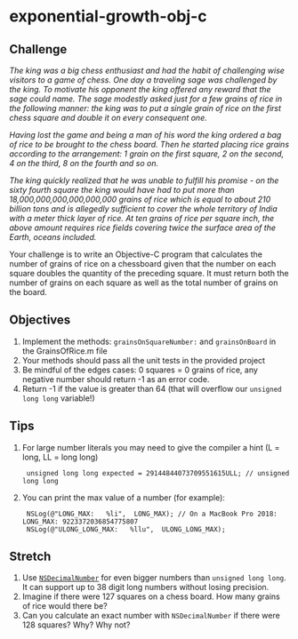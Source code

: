 # exponential-growth-obj-c

## Challenge

*The king was a big chess enthusiast and had the habit of challenging wise visitors to a game of chess. One day a traveling sage was challenged by the king. To motivate his opponent the king offered any reward that the sage could name. The sage modestly asked just for a few grains of rice in the following manner: the king was to put a single grain of rice on the first chess square and double it on every consequent one.*

*Having lost the game and being a man of his word the king ordered a bag of rice to be brought to the chess board. Then he started placing rice grains according to the arrangement: 1 grain on the first square, 2 on the second, 4 on the third, 8 on the fourth and so on.*

*The king quickly realized that he was unable to fulfill his promise - on the sixty fourth square the king would have had to put more than 18,000,000,000,000,000,000 grains of rice which is equal to about 210 billion tons and is allegedly sufficient to cover the whole territory of India with a meter thick layer of rice. At ten grains of rice per square inch, the above amount requires rice fields covering twice the surface area of the Earth, oceans included.*

Your challenge is to write an Objective-C program that calculates the number of grains of rice on a chessboard given that the number on each square doubles the quantity of the preceding square. It must return both the number of grains on each square as well as the total number of grains on the board.

## Objectives

1. Implement the methods: `grainsOnSquareNumber:` and `grainsOnBoard` in the GrainsOfRice.m file
2. Your methods should pass all the unit tests in the provided project
3. Be mindful of the edges cases: 0 squares = 0 grains of rice, any negative number should return -1 as an error code.
4. Return -1 if the value is greater than 64 (that will overflow our `unsigned long long` variable!)

## Tips

1. For large number literals you may need to give the compiler a hint (L = long, LL = long long)

        unsigned long long expected = 29144844073709551615ULL; // unsigned long long
        
2. You can print the max value of a number (for example):

        NSLog(@"LONG_MAX:   %li",  LONG_MAX); // On a MacBook Pro 2018: LONG_MAX: 9223372036854775807
        NSLog(@"ULONG_LONG_MAX:   %llu",  ULONG_LONG_MAX);

## Stretch

1. Use [`NSDecimalNumber`](https://developer.apple.com/documentation/foundation/nsdecimalnumber) for even bigger numbers than `unsigned long long`. It can support up to 38 digit long numbers without losing precision.
2. Imagine if there were 127 squares on a chess board. How many grains of rice would there be? 
3. Can you calculate an exact number with `NSDecimalNumber` if there were 128 squares? Why? Why not?
